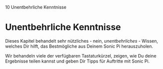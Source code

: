 10 Unentbehrliche Kenntnisse

# Unentbehrliche Kenntnisse

Dieses Kapitel behandelt sehr nützliches - nein, *unentbehrliches* - Wissen, welches Dir hilft,  das Bestmögliche aus Deinem Sonic Pi herauszuholen.

Wir behandeln viele der verfügbaren Tastaturkürzel, zeigen, wie Du deine Ergebnisse teilen kannst und geben Dir Tipps für Auftritte mit Sonic Pi.
